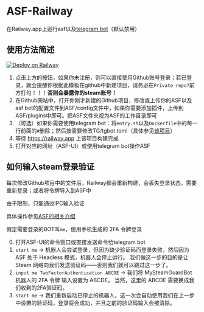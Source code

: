 # ASF-Railway
在Railway.app上运行asf以及[telegram bot](https://github.com/zhongfly/telegram-bot-asf)（默认禁用）

## 使用方法简述
[![Deploy on Railway](https://railway.app/button.svg)](https://railway.app/new/template/kSdMwJ)

1. 点击上方的按钮，如果你未注册，则可以直接使用Github账号登录；若已登录，就会提醒你根据此模板在github中新建项目，请务必在`Private repo?`前方打勾！！！**否则会暴露你的steam账号！**
2. 在Github网站中，打开你刚才新建的Github项目，修改或上传你的ASF以及asf bot的配置文件到ASF/config文件中，如果你需要添加插件，上传到ASF/plugins中即可。把ASF文件夹视为ASF的工作目录即可
3. （可选）如果你需要使用telegram bot：将`entry.sh`以及`Dockerfile`中的每一行前面的`#`删除；然后按需要修改TG/tgbot.toml（具体参见[该项目](https://github.com/zhongfly/telegram-bot-asf)）
4. 等待 https://railway.app 上该项目构建完成
5. 打开对应的网址（ASF-UI）或使用telegram bot操作ASF

## 如何输入steam登录验证
每次修改Github项目中的文件后，Railway都会重新构建，会丢失登录状态，需要重新登录；或者将令牌导入到ASF中

由于限制，只能通过IPC输入验证

具体操作参见[ASF的相关介绍](https://github.com/JustArchiNET/ArchiSteamFarm/wiki/Commands-zh-CN#%E7%A4%BA%E4%BE%8B)

假定需要登录的BOT叫`me`，使用手机生成的 2FA 令牌登录

0. 打开ASF-UI的命令窗口或直接发送命令给telegram bot
1. `start me` -> 机器人会尝试登录，但因为缺少验证码而登录失败，然后因为 ASF 处于 Headless 模式，机器人会停止运行。 我们做这一步的目的是让 Steam 网络向我们发送验证码——否则我们就可以跳过这一步了。
2. `input me TwoFactorAuthentication ABCDE` -> 我们将 MySteamGuardBot 机器人的 2FA 令牌 输入设置为 ABCDE。 当然，这里的 ABCDE 需要换成我们收到的2FA验证码。
3. `start me` -> 我们重新启动已停止的机器人，这一次会自动使用我们在上一步中设置的验证码，登录将会成功，并且之前的验证码输入会被清除。
